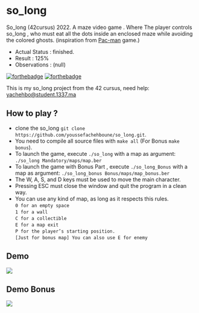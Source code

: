 # so_long
So_long (42cursus) 2022.
A maze video game . Where The player controls so_long , who must eat all the dots inside an enclosed maze while avoiding the colored ghosts. (inspiration from [Pac-man](https://en.wikipedia.org/wiki/Pac-Man) game.)
- Actual Status : finished.
- Result        : 125%
- Observations : (null)

[![forthebadge](https://forthebadge.com/images/badges/made-with-c.svg)](https://forthebadge.com)
[![forthebadge](https://forthebadge.com/images/badges/built-with-love.svg)](https://forthebadge.com)

This is my so_long project from the 42 cursus,
need help:
yachehbo@student.1337.ma


## How to play ?
- clone the so_long `git clone https://github.com/youssefachehboune/so_long.git`.
- You need to compile all source files with `make all` (For Bonus `make bonus`).
- To launch the game, execute `./so_long` with a map as argument: `./so_long Mandatory/maps/map.ber`
- To launch the game with Bonus Part , execute `./so_long_Bonus` with a map as argument: `./so_long_bonus Bonus/maps/map_bonus.ber`
- The W, A, S, and D keys must be used to move the main character.
- Pressing ESC must close the window and quit the program in a clean way.
- You can use any kind of map, as long as it respects this rules. \
`0 for an empty space` \
`1 for a wall` \
`C for a collectible` \
`E for a map exit` \
`P for the player’s starting position.` \
`[Just for bonus map] You can also use E for enemy`
## Demo
![](demo/so_long.gif)
## Demo Bonus
![](demo/so_long_bonus.gif)
